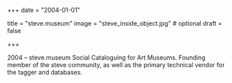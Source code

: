 +++
date = "2004-01-01"

title = "steve.museum"
image = "steve_inside_object.jpg" # optional
draft = false


+++

2004 – steve.museum Social Cataloguing for Art Museums. Founding member of the steve community, as well as the primary technical vendor for the tagger and databases.